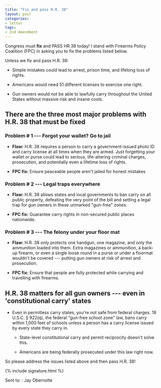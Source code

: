 ```yaml
---
title: "Fix and pass H.R. 38"
layout: post
categories:
- letter
tags:
- 2nd Amendment
---
```


Congress must **fix** and PASS HR 38 today! I stand with Firearms Policy Coalition (FPC) in asking you to fix the problems listed below.

Unless we fix and pass H.R. 38:

- Simple mistakes could lead to arrest, prison time, and lifelong loss of rights.

- Americans would need 51 different licenses to exercise one right.

- Gun owners would not be able to lawfully carry throughout the United States without massive risk and insane costs.

## There are the three most major problems with H.R. 38 that must be fixed

### Problem # 1 --- Forgot your wallet? Go to jail

- **Flaw:** H.R. 38 requires a person to carry a government-issued photo ID and carry license at all times when they are armed. Just forgetting your wallet or purse could lead to serious, life-altering criminal charges, prosecution, and potentially even a lifetime loss of rights. 

- **FPC fix:** Ensure peaceable people aren't jailed for honest mistakes

### Problem # 2 --- Legal traps everywhere

- **Flaw:** H.R. 38 allows states and local governments to ban carry on all public property, defeating the very point of the bill and setting a legal trap for gun owners in these unmarked "gun-free" zones.

- **FPC fix:** Guarantee carry rights in non-secured public places nationwide.

### Problem # 3 --- The felony under your floor mat

- **Flaw:** H.R. 38 only protects one handgun, one magazine, and only the ammunition loaded into them. Extra magazines or ammunition, a back-up firearm, or even a single loose round in a purse or under a floormat wouldn't be covered --- putting gun owners at risk of arrest and prosecution. 

- **FPC fix:** Ensure that people are fully protected while carrying and travelling with firearms.

## H.R. 38 matters for all gun owners --- even in 'constitutional carry' states

- Even in permitless carry states, you're not safe from federal charges. 18 U.S.C. § 922(q), the federal "gun-free school zone" law, bans carry within 1,000 feet of schools unless a person has a carry license issued by every state they carry in. 

  - State-level constitutional carry and permit reciprocity doesn't solve this.
  
  - Americans are being federally prosecuted under this law right now.

So please address the issues listed above and then pass H.R. 38!

{% include signature.html %}

Sent to:
: Jay Obernolte
